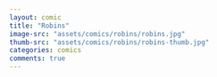 ```yaml
---
layout: comic
title: "Robins"
image-src: "assets/comics/robins/robins.jpg"
thumb-src: "assets/comics/robins/robins-thumb.jpg"
categories: comics
comments: true
---
```

